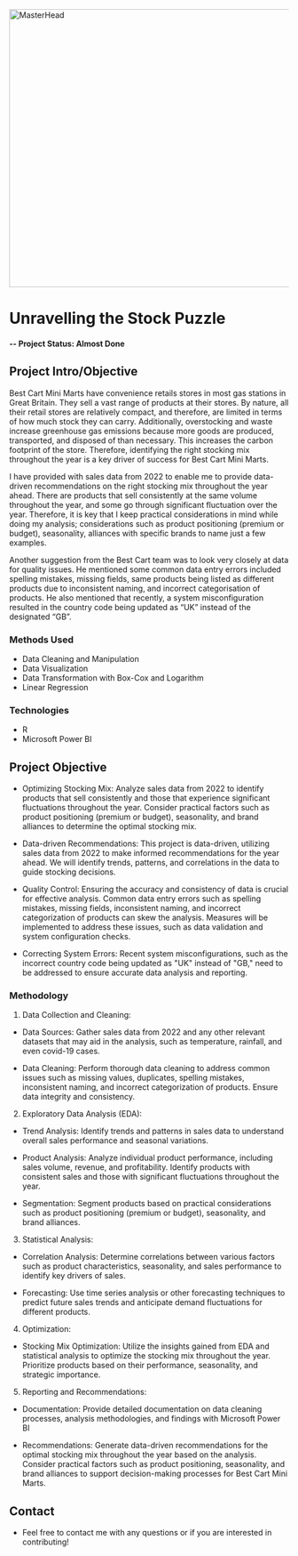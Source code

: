 <img src="https://i.pinimg.com/originals/0e/79/8f/0e798f91138755ce7386df586f6feb3b.gif" alt="MasterHead" width="1000" height="500">

# Unravelling the Stock Puzzle

#### -- Project Status: Almost Done

## Project Intro/Objective
Best Cart Mini Marts have convenience retails stores in most gas stations in Great Britain. They sell a vast range of products at their stores. By nature, all their retail stores are relatively compact, and therefore, are limited in terms of how much stock they can carry. Additionally, overstocking and waste increase greenhouse gas emissions because more goods are produced, transported, and disposed of than necessary. This increases the carbon footprint of the store. Therefore, identifying the right stocking mix throughout the year is a key driver of success for Best Cart Mini Marts.

I have provided with sales data from 2022 to enable me to provide data-driven recommendations on the right stocking mix throughout the year ahead. There are products that sell consistently at the same volume throughout the year, and some go through significant fluctuation over the year. Therefore, it is key that I keep practical considerations in mind while doing my analysis; considerations such as product positioning (premium or budget), seasonality, alliances with specific brands to name just a few examples. 

Another suggestion from the Best Cart team was to look very closely at data for quality issues. He mentioned some common data entry errors included spelling mistakes, missing fields, same products being listed as different products due to inconsistent naming, and incorrect categorisation of products. He also mentioned that recently, a system misconfiguration resulted in the country code being updated as “UK” instead of the designated “GB”.

### Methods Used
* Data Cleaning and Manipulation
* Data Visualization
* Data Transformation with Box-Cox and Logarithm
* Linear Regression

### Technologies
* R 
* Microsoft Power BI

## Project Objective
* Optimizing Stocking Mix: Analyze sales data from 2022 to identify products that sell consistently and those that experience significant fluctuations throughout the year. Consider practical factors such as product positioning (premium or budget), seasonality, and brand alliances to determine the optimal stocking mix.

* Data-driven Recommendations: This project is data-driven, utilizing sales data from 2022 to make informed recommendations for the year ahead. We will identify trends, patterns, and correlations in the data to guide stocking decisions.

* Quality Control: Ensuring the accuracy and consistency of data is crucial for effective analysis. Common data entry errors such as spelling mistakes, missing fields, inconsistent naming, and incorrect categorization of products can skew the analysis. Measures will be implemented to address these issues, such as data validation and system configuration checks.

* Correcting System Errors: Recent system misconfigurations, such as the incorrect country code being updated as "UK" instead of "GB," need to be addressed to ensure accurate data analysis and reporting.

### Methodology
1. Data Collection and Cleaning:
* Data Sources: Gather sales data from 2022 and any other relevant datasets that may aid in the analysis, such as temperature, rainfall, and even covid-19 cases.

* Data Cleaning: Perform thorough data cleaning to address common issues such as missing values, duplicates, spelling mistakes, inconsistent naming, and incorrect categorization of products. Ensure data integrity and consistency.

2. Exploratory Data Analysis (EDA):
* Trend Analysis: Identify trends and patterns in sales data to understand overall sales performance and seasonal variations.

* Product Analysis: Analyze individual product performance, including sales volume, revenue, and profitability. Identify products with consistent sales and those with significant fluctuations throughout the year.

* Segmentation: Segment products based on practical considerations such as product positioning (premium or budget), seasonality, and brand alliances.

3. Statistical Analysis:
* Correlation Analysis: Determine correlations between various factors such as product characteristics, seasonality, and sales performance to identify key drivers of sales.

* Forecasting: Use time series analysis or other forecasting techniques to predict future sales trends and anticipate demand fluctuations for different products.

4. Optimization:
* Stocking Mix Optimization: Utilize the insights gained from EDA and statistical analysis to optimize the stocking mix throughout the year. Prioritize products based on their performance, seasonality, and strategic importance.

5. Reporting and Recommendations:
* Documentation: Provide detailed documentation on data cleaning processes, analysis methodologies, and findings with Microsoft Power BI

* Recommendations: Generate data-driven recommendations for the optimal stocking mix throughout the year based on the analysis. Consider practical factors such as product positioning, seasonality, and brand alliances to support decision-making processes for Best Cart Mini Marts.


## Contact
* Feel free to contact me with any questions or if you are interested in contributing!
